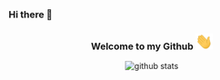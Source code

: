 ### Hi there 👋

<div align="center">

  ### Welcome to my Github <img src="https://github.com/ABSphreak/ABSphreak/blob/master/gifs/Hi.gif" width="30px">
  ![github stats](https://github-readme-stats.vercel.app/api?username=ConnerLambdaAccount&show_icons=true)
  
</div>
